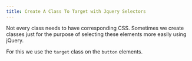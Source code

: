 ```yaml
---
title: Create A Class To Target with Jquery Selectors
---
```

Not every class needs to have corresponding CSS. Sometimes we create classes just for the purpose of selecting these elements more easily using jQuery.

For this we use the `target` class on the `button` elements.